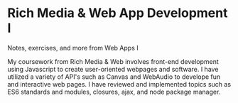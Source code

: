 # Rich Media & Web App Development I

Notes, exercises, and more from Web Apps I

My coursework from Rich Media & Web involves front-end development using Javascript to create user-oriented webpages and software. I have utilized a variety of API's such as Canvas and WebAudio to develope fun and interactive web pages. I have reviewed and implemented topics such as ES6 standards and modules, closures, ajax, and node package manager.
